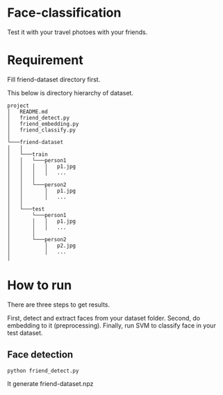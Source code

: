 # Face-classification

Test it with your travel photoes with your friends.

# Requirement

Fill friend-dataset directory first.

This below is directory hierarchy of dataset. 

```
project
│   README.md
│   friend_detect.py
│	friend_embedding.py
│	friend_classify.py
│
└───friend-dataset
│   │
│   └───train
│   │	└───person1 
│	│   │   │   p1.jpg
│   │	│   │   ...
│   │   │
│   │	└───person2 
│	│       │   p1.jpg
│   │	    │   ...
│   │
│   └───test
│   	└───person1 
│	    │   │   p1.jpg
│   	│   │   ...
│       │
│   	└───person2 
│	        │   p2.jpg
│   	    │   ...
│   
```


# How to run

There are three steps to get results.

First, detect and extract faces from your dataset folder.
Second, do embedding to it (preprocessing).
Finally, run SVM to classify face in your test dataset.

## Face detection

```python friend_detect.py```

It generate friend-dataset.npz
